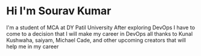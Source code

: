 # Hi I'm Sourav Kumar
I'm a student of MCA at DY Patil University 
After exploring DevOps I have to come to a decision that I will make my career in DevOps all thanks to Kunal Kushwaha, saiyam, Michael Cade, and other upcoming creators that will help me in my career 
